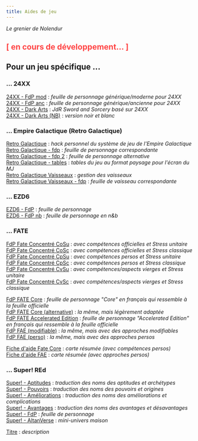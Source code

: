 ```yaml
---
title: Aides de jeu
---
```

_Le grenier de Nolendur_

## <span style="color: #FF4444">[ en cours de développement... ]</span>

## Pour un jeu spécifique ...

### ... 24XX

[24XX - FdP mod](https://drive.google.com/file/d/1cHkUEnDlGQY6cBNTereNgt8wt__sJ0nR/view?usp=sharing) : _feuille de personnage générique/moderne pour 24XX_  
[24XX - FdP anc](https://drive.google.com/file/d/1y_CkBEaK4m32YQwvYRICjGZL37Pbl5xw/view?usp=sharing) : _feuille de personnage générique/ancienne pour 24XX_  
[24XX - Dark Arts](https://drive.google.com/file/d/1nD9AR7C4COFMxWrWk6AzEMXK0c_qvLuG/view?usp=sharing) : _JdR Sword and Sorcery basé sur 24XX_  
[24XX - Dark Arts (NB)](https://drive.google.com/file/d/1c47Ch5k6pgrMPqCuhVm8gwF7pDx1cKyj/view?usp=sharing) : _version noir et blanc_  

### ... Empire Galactique (Retro Galactique)

[Retro Galactique](https://drive.google.com/file/d/17UF0qihmOtgTL44-pj_Mp-tyqIkL49-_/view?usp=sharing) : _hack personnel du système de jeu de l'Empire Galactique_  
[Retro Galactique - fdp](https://drive.google.com/file/d/1-ufrN9T5hS9XjjPSe2hELIEvE6fQVYQk/view?usp=sharing) : _feuille de personnage correspondante_  
[Retro Galactique - fdp 2](https://drive.google.com/file/d/1pKDYD2Tp8Ui52D2_cK2uPNq1fZF8_Uff/view?usp=sharing) : _feuille de personnage alternative_  
[Retro Galactique - tables](https://drive.google.com/file/d/1DLcKNDYFvnKa9JgcVhMLATxEjnP4pUOi/view?usp=sharing) : _tables du jeu au format paysage pour l'écran du MJ_  
[Retro Galactique Vaisseaux](https://drive.google.com/file/d/1YRN_itNRS-vZ2V0EDDl1Pp1Uuf5OVx1N/view?usp=sharing) : _gestion des vaisseaux_  
[Retro Galactique Vaisseaux - fdp](https://drive.google.com/file/d/1SIyIC-_QIahgdrgu9pKui-qxlKnav1kq/view?usp=sharing) : _feuille de vaisseau correspondante_  

### ... EZD6

[EZD6 - FdP](https://drive.google.com/file/d/1ANDGIe5rTrhnt3yeyfTT9QoWBOXZWy0v/view?usp=sharing) : _feuille de personnage_  
[EZD6 - FdP nb](https://drive.google.com/file/d/1lWV0RKSMVixuEiytsNfHfd6OzPKsf_Ny/view?usp=sharing) : _feuille de personnage en n&b_  

### ... FATE

[FdP Fate Concentré CoSu](https://drive.google.com/file/d/11naczrSIcFV2P3FTRM__KwlaF7Esst8J/view?usp=sharing) : _avec compétences officielles et Stress unitaire_  
[FdP Fate Concentré CoSc](https://drive.google.com/file/d/1xi0ZevDOcLAKJV2nEdhO1Ur08lwBEkBT/view?usp=sharing) : _avec compétences officielles et Stress classique_  
[FdP Fate Concentré CpSu](https://drive.google.com/file/d/1tdzoO7r3y7HiZlWwriKdyfQd_HzU7iSP/view?usp=sharing) : _avec compétences persos et Stress unitaire_  
[FdP Fate Concentré CpSc](https://drive.google.com/file/d/1dkjJovUjZXCLNTjDcXjm0csta535ZD8i/view?usp=sharing) : _avec compétences persos et Stress classique_  
[FdP Fate Concentré CvSu](https://drive.google.com/file/d/1-QbAAUWXcwS_X7ylfYsC5l-ev1IdJffe/view?usp=sharing) : _avec compétences/aspects vierges et Stress unitaire_  
[FdP Fate Concentré CvSc](https://drive.google.com/file/d/1aYF87GEHS3uSJJ_4XiB479y9_cQdS8GI/view?usp=sharing) : _avec compétences/aspects vierges et Stress classique_  

[FdP FATE Core](http://sd-1.archive-host.com/membres/up/71838247519714980/FP/FateCore_FP01.pdf) : _feuille de personnage "Core" en français qui ressemble à la feuille officielle_  
[FdP FATE Core (alternative)](http://sd-1.archive-host.com/membres/up/71838247519714980/FP/FateCore_FP02.pdf) : _la même, mais légèrement adaptée_  
[FdP FATE Accelerated Edition](http://sd-1.archive-host.com/membres/up/71838247519714980/FP/FateAccelerated_FP01.pdf) : _feuille de personnage "Accelerated Edition" en français qui ressemble à la feuille officielle_  
[FdP FAE (modifiable)](http://sd-1.archive-host.com/membres/up/71838247519714980/FP/FateAccelerated_FP03_mod.pdf) : _la même, mais avec des approches modifiables_  
[FdP FAE (perso)](https://drive.google.com/file/d/1VDAZ3WDk6R_GlZu8ruaJTWzAg7k8lNGv/view?usp=sharing) : _la même, mais avec des approches persos_  

[Fiche d'aide Fate Core](https://drive.google.com/file/d/1okWs2anz2BftyZhrIUtbFFJpAkOIz1P4/view?usp=sharing) : _carte résumée (avec compétences persos)_  
[Fiche d'aide FAE](https://drive.google.com/file/d/13LNWWY2s8EiIzYryHNGn3lZ0iLsirRU5/view?usp=sharing) : _carte résumée (avec approches persos)_  

### ... Super! REd

[Super! - Aptitudes](https://drive.google.com/file/d/1Fjl0fy-FSmUFzFbM8c4F9zqLT7WvUGda/view?usp=sharing) : _traduction des noms des aptitudes et archétypes_  
[Super! - Pouvoirs](https://drive.google.com/file/d/1PobIAI2DOiZQwWukC3Wpz7XWcvpzBVkL/view?usp=sharing) : _traduction des noms des pouvoirs et origines_  
[Super! - Améliorations](https://drive.google.com/file/d/1w7msDmR9hdY4bwTDSXhA9eUehQIzaXlf/view?usp=sharing) : _traduction des noms des améliorations et complications_  
[Super! - Avantages](https://drive.google.com/file/d/1WYBKIPNdEOZh7hvPxBaM2pyswutSLS9u/view?usp=sharing) : _traduction des noms des avantages et désavantages_  
[Super! - FdP](https://drive.google.com/file/d/1j32Zr0cc00et6iBVAy_MuZjU8UYYmcED/view?usp=sharing) : _feuille de personnage_  
[Super! - AltanVerse](https://drive.google.com/file/d/1Hsv-X-llAF42KgZ-kx4lsUoGF0d-EOwz/view?usp=sharing) : _mini-univers maison_  



[Titre](https://www.example.com/) : _description_
